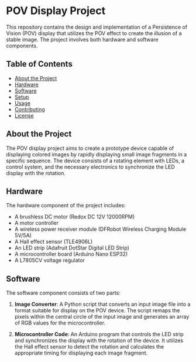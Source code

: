 # POV Display Project

This repository contains the design and implementation of a Persistence of Vision (POV) display that utilizes the POV effect to create the illusion of a stable image. The project involves both hardware and software components.

## Table of Contents

- [About the Project](#about-the-project)
- [Hardware](#hardware)
- [Software](#software)
- [Setup](#setup)
- [Usage](#usage)
- [Contributing](#contributing)
- [License](#license)

## About the Project

The POV display project aims to create a prototype device capable of displaying colored images by rapidly displaying small image fragments in a specific sequence. The device consists of a rotating element with LEDs, a control system, and the necessary electronics to synchronize the LED display with the rotation.

## Hardware

The hardware component of the project includes:

- A brushless DC motor (Redox DC 12V 12000RPM)
- A motor controller
- A wireless power receiver module (DFRobot Wireless Charging Module 5V/5A)
- A Hall effect sensor (TLE4906L)
- An LED strip (Adafruit DotStar Digital LED Strip)
- A microcontroller board (Arduino Nano ESP32)
- A L7805CV voltage regulator 

## Software

The software component consists of two parts:

1. **Image Converter**: A Python script that converts an input image file into a format suitable for display on the POV device. The script remaps the pixels within the central circle of the input image and generates an array of RGB values for the microcontroller.

2. **Microcontroller Code**: An Arduino program that controls the LED strip and synchronizes the display with the rotation of the device. It utilizes the Hall effect sensor to detect the rotation and calculates the appropriate timing for displaying each image fragment.
